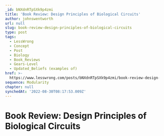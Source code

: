 ```yaml
---
_id: bNXdnRTpSXk9p4zmi
title: 'Book Review: Design Principles of Biological Circuits'
author: johnswentworth
url: null
slug: book-review-design-principles-of-biological-circuits
type: post
tags:
  - LessWrong
  - Concept
  - Post
  - Biology
  - Book_Reviews
  - Gears-Level
  - Updated_Beliefs (examples of)
href: >-
  https://www.lesswrong.com/posts/bNXdnRTpSXk9p4zmi/book-review-design-principles-of-biological-circuits
sequence: Modularity
chapter: null
synchedAt: '2022-08-30T08:17:53.009Z'
---
```

# Book Review: Design Principles of Biological Circuits


